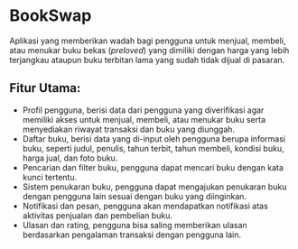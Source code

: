 # BookSwap
Aplikasi yang memberikan wadah bagi pengguna untuk menjual, membeli, atau menukar buku bekas (_preloved_) yang dimiliki dengan harga yang lebih terjangkau ataupun buku terbitan lama yang sudah tidak dijual di pasaran.

## Fitur Utama:
- Profil pengguna, berisi data dari pengguna yang diverifikasi agar memiliki akses untuk menjual, membeli, atau menukar buku serta menyediakan riwayat transaksi dan buku yang diunggah.
- Daftar buku, berisi data yang di-input oleh pengguna berupa informasi buku, seperti judul, penulis, tahun terbit, tahun membeli, kondisi buku, harga jual, dan foto buku.
- Pencarian dan filter buku, pengguna dapat mencari buku dengan kata kunci tertentu.
- Sistem penukaran buku, pengguna dapat mengajukan penukaran buku dengan pengguna lain sesuai dengan buku yang diinginkan.
- Notifikasi dan pesan, pengguna akan mendapatkan notifikasi atas aktivitas penjualan dan pembelian buku.
- Ulasan dan rating, pengguna bisa saling memberikan ulasan berdasarkan pengalaman transaksi dengan pengguna lain.
